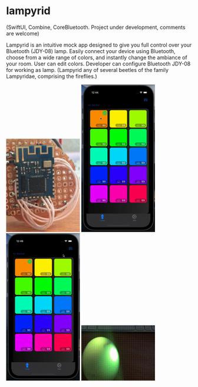# lampyrid

(SwiftUI, Combine, CoreBluetooth. Project under development, comments are welcome)

Lampyrid is an intuitive mock app designed to give you full control over your Bluetooth (JDY-08) lamp. Easily connect your device using Bluetooth, choose from a wide range of colors, and instantly change the ambiance of your room. User can edit colors.
Developer can configure Bluetooth JDY-08 for working as lamp.
(Lampyrid any of several beetles of the family Lampyridae, comprising the fireflies.)

<img src="bt_cpu.jpg" alt="" width="200"/>
<img src="https://github.com/alexthgil/lampyrid/blob/main/device_colors.gif" alt="" width="200"/>
<img src="https://github.com/alexthgil/lampyrid/blob/main/edit_color.gif" alt="" width="200"/>
<img src="https://github.com/alexthgil/lampyrid/blob/main/device_example.gif" alt="" width="200"/>